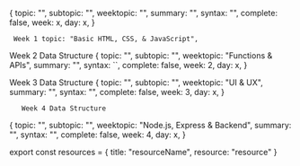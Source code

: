 {
      topic: "",
      subtopic: "",
      weektopic: "",
      summary: "",
      syntax: "",
      complete: false,
      week: x,
      day: x,
      }


     Week 1 topic: "Basic HTML, CSS, & JavaScript",


Week 2 Data Structure
     {
      topic: "",
      subtopic: "",
      weektopic: "Functions & APIs",
      summary: "",
      syntax: ``,
      complete: false,
      week: 2,
      day: x,
      }


 Week 3 Data Structure
     {
      topic: "",
      subtopic: "",
      weektopic: "UI & UX",
      summary: "",
      syntax: "",
      complete: false,
      week: 3,
      day: x,
      }


       Week 4 Data Structure
     
{
      topic: "",
      subtopic: "",
      weektopic: "Node.js, Express & Backend",
      summary: "",
      syntax: "",
      complete: false,
      week: 4,
      day: x,
      }


export const resources = {
    title: "resourceName",
    resource: "resource"
  }
